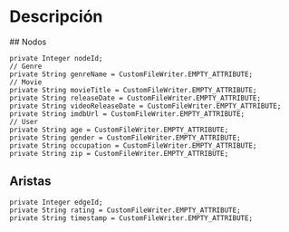 # Descripción

## Nodos

    private Integer nodeId;
    // Genre
    private String genreName = CustomFileWriter.EMPTY_ATTRIBUTE;
    // Movie
    private String movieTitle = CustomFileWriter.EMPTY_ATTRIBUTE;
    private String releaseDate = CustomFileWriter.EMPTY_ATTRIBUTE;
    private String videoReleaseDate = CustomFileWriter.EMPTY_ATTRIBUTE;
    private String imdbUrl = CustomFileWriter.EMPTY_ATTRIBUTE;
    // User
    private String age = CustomFileWriter.EMPTY_ATTRIBUTE;
    private String gender = CustomFileWriter.EMPTY_ATTRIBUTE;
    private String occupation = CustomFileWriter.EMPTY_ATTRIBUTE;
    private String zip = CustomFileWriter.EMPTY_ATTRIBUTE;

## Aristas

    private Integer edgeId;
    private String rating = CustomFileWriter.EMPTY_ATTRIBUTE;
    private String timestamp = CustomFileWriter.EMPTY_ATTRIBUTE;